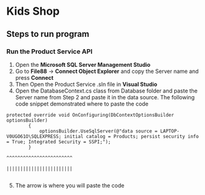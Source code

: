 # Kids Shop

## Steps to run program

### Run the Product Service API
1. Open the **Microsoft SQL Server Management Studio**
2. Go to **File88** -> **Connect Object Explorer** and copy the Server name and press **Connect**
3. Then Open the Product Service .sln file in **Visual Studio**
4. Open the DatabaseContext.cs class from Database folder and paste the Server name from Step 2 and paste it in the data source. The following code snippet
demonstrated where to paste the code
```
protected override void OnConfiguring(DbContextOptionsBuilder optionsBuilder)
        {
            optionsBuilder.UseSqlServer(@"data source = LAPTOP-V0UGO61O\SQLEXPRESS; initial catalog = Products; persist security info = True; Integrated Security = SSPI;");
        }
                                                        ^^^^^^^^^^^^^^^^^^^^^^^^
                                                        ||||||||||||||||||||||||
                                                         
```
5. The arrow is where you will paste the code

